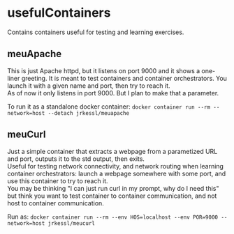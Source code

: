 # usefulContainers
Contains containers useful for testing and learning exercises.

## meuApache
This is just Apache httpd, but it listens on port 9000 and it shows a one-liner greeting. It is meant to test containers and container orchestrators. You launch it with a given name and port, then try to reach it.  
As of now it only listens in port 9000. But I plan to make that a parameter.    
  
To run it as a standalone docker container: `docker container run --rm --network=host --detach jrkessl/meuapache`  
  
## meuCurl
Just a simple container that extracts a webpage from a parametized URL and port, outputs it to the std output, then exits.  
Useful for testing network connectivity, and network routing when learning container orchestrators: launch a webpage somewhere with some port, and use this container to try to reach it.   
You may be thinking "I can just run curl in my prompt, why do I need this" but think you want to test container to container communication, and not host to container communication.  

Run as: `docker container run --rm --env HOS=localhost --env POR=9000 --network=host jrkessl/meucurl`
